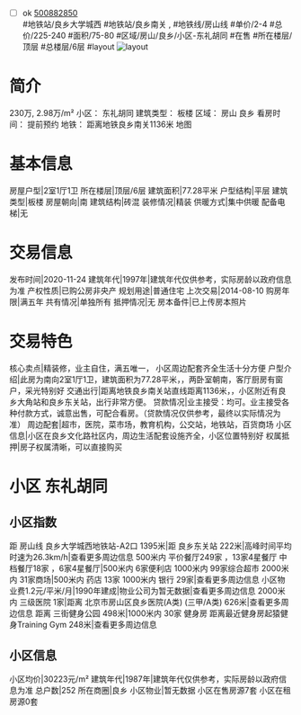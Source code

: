 - [ ] ok [500882850](https://bj.5i5j.com/ershoufang/500882850.html)  
 #地铁站/良乡大学城西 #地铁站/良乡南关 ,  #地铁线/房山线
#单价/2-4 #总价/225-240 #面积/75-80   #区域/房山/良乡/小区-东礼胡同 #在售 #所在楼层/顶层 #总楼层/6层 #layout 
![layout](http://image2a.5i5j.com/scm/HOUSE_CUSTOMER/b2991924b0b244dbbd2d7f05523465fb.jpg_P5.jpg) 
# 简介 
 230万,  2.98万/m² 
小区： 东礼胡同
建筑类型： 板楼
区域： 房山 良乡
看房时间： 提前预约
地铁： 距离地铁良乡南关1136米 地图
# 基本信息 
 房屋户型|2室1厅1卫
所在楼层|顶层/6层
建筑面积|77.28平米
户型结构|平层
建筑类型|板楼
房屋朝向|南
建筑结构|砖混
装修情况|精装
供暖方式|集中供暖
配备电梯|无
# 交易信息 
 发布时间|2020-11-24
建筑年代|1997年|建筑年代仅供参考，实际房龄以政府信息为准
产权性质|已购公房非央产
规划用途|普通住宅
上次交易|2014-08-10
购房年限|满五年
共有情况|单独所有
抵押情况|无
房本备件|已上传房本照片
# 交易特色 
 核心卖点|精装修，业主自住，满五唯一，    小区周边配套齐全生活十分方便
户型介绍|此房为南向2室1厅1卫，建筑面积为77.28平米，，两卧室朝南，客厅厨房有窗户，采光特别好
交通出行|距离地铁良乡南关站直线距离1136米，，小区附近有良乡大角站和良乡东关站，出行非常方便。
贷款情况|业主接受：均可。业主接受各种付款方式，诚意出售，可配合看房。（贷款情况仅供参考，最终以实际情况为准）
周边配套|超市，医院，菜市场，教育机构，公交站，地铁站，百货商场
小区信息|小区在良乡文化路社区内，周边生活配套设施齐全，小区位置特别好
权属抵押|房子权属清晰，可以直接购买
# 小区 东礼胡同
## 小区指数 
 距 房山线 良乡大学城西地铁站-A2口 1395米|距 良乡东关站 222米|高峰时间平均时速为26.3km/h|查看更多周边信息
500米内 平价餐厅249家 ，13家4星餐厅
中档餐厅18家 ，6家4星餐厅|500米内 6家便利店
1000米内 99家综合超市
2000米内 31家商场|500米内 药店 13家
1000米内 银行 29家|查看更多周边信息
小区物业费1.2元/平米/月|1990年建成|物业公司为暂无数据|查看更多周边信息
2000米内 三级医院 1家|距离 北京市房山区良乡医院(A类) (三甲/A类) 626米|查看更多周边信息
距离 三街健身公园 498米|1000米内 30家 健身房
距离最近健身房起猿健身Training Gym 248米|查看更多周边信息
## 小区信息 
 小区均价|30223元/m²
建筑年代|1987年|建筑年代仅供参考，实际房龄以政府信息为准
总户数|252
所在商圈|良乡
小区物业|暂无数据
小区在售房源7套
小区在租房源0套
